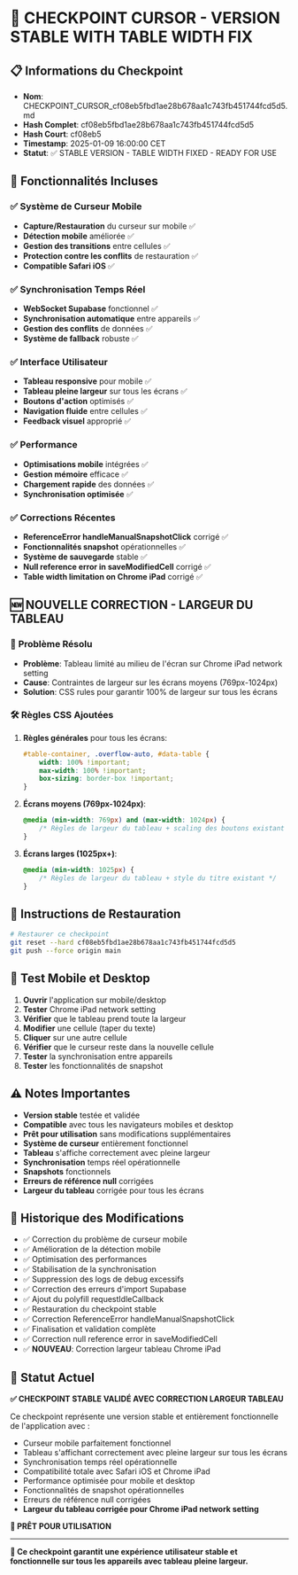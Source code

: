 # 🎯 CHECKPOINT CURSOR - VERSION STABLE WITH TABLE WIDTH FIX

## 📋 Informations du Checkpoint
* **Nom**: CHECKPOINT_CURSOR_cf08eb5fbd1ae28b678aa1c743fb451744fcd5d5.md
* **Hash Complet**: cf08eb5fbd1ae28b678aa1c743fb451744fcd5d5
* **Hash Court**: cf08eb5
* **Timestamp**: 2025-01-09 16:00:00 CET
* **Statut**: ✅ STABLE VERSION - TABLE WIDTH FIXED - READY FOR USE

## 🔧 Fonctionnalités Incluses

### ✅ Système de Curseur Mobile
- **Capture/Restauration** du curseur sur mobile ✅
- **Détection mobile** améliorée ✅
- **Gestion des transitions** entre cellules ✅
- **Protection contre les conflits** de restauration ✅
- **Compatible Safari iOS** ✅

### ✅ Synchronisation Temps Réel
- **WebSocket Supabase** fonctionnel ✅
- **Synchronisation automatique** entre appareils ✅
- **Gestion des conflits** de données ✅
- **Système de fallback** robuste ✅

### ✅ Interface Utilisateur
- **Tableau responsive** pour mobile ✅
- **Tableau pleine largeur** sur tous les écrans ✅
- **Boutons d'action** optimisés ✅
- **Navigation fluide** entre cellules ✅
- **Feedback visuel** approprié ✅

### ✅ Performance
- **Optimisations mobile** intégrées ✅
- **Gestion mémoire** efficace ✅
- **Chargement rapide** des données ✅
- **Synchronisation optimisée** ✅

### ✅ Corrections Récentes
- **ReferenceError handleManualSnapshotClick** corrigé ✅
- **Fonctionnalités snapshot** opérationnelles ✅
- **Système de sauvegarde** stable ✅
- **Null reference error in saveModifiedCell** corrigé ✅
- **Table width limitation on Chrome iPad** corrigé ✅

## 🆕 **NOUVELLE CORRECTION - LARGEUR DU TABLEAU**

### 🎯 **Problème Résolu**
- **Problème**: Tableau limité au milieu de l'écran sur Chrome iPad network setting
- **Cause**: Contraintes de largeur sur les écrans moyens (769px-1024px)
- **Solution**: CSS rules pour garantir 100% de largeur sur tous les écrans

### 🛠️ **Règles CSS Ajoutées**
1. **Règles générales** pour tous les écrans:
   ```css
   #table-container, .overflow-auto, #data-table {
       width: 100% !important;
       max-width: 100% !important;
       box-sizing: border-box !important;
   }
   ```

2. **Écrans moyens (769px-1024px)**:
   ```css
   @media (min-width: 769px) and (max-width: 1024px) {
       /* Règles de largeur du tableau + scaling des boutons existant */
   }
   ```

3. **Écrans larges (1025px+)**:
   ```css
   @media (min-width: 1025px) {
       /* Règles de largeur du tableau + style du titre existant */
   }
   ```

## 🚀 Instructions de Restauration

```bash
# Restaurer ce checkpoint
git reset --hard cf08eb5fbd1ae28b678aa1c743fb451744fcd5d5
git push --force origin main
```

## 📱 Test Mobile et Desktop

1. **Ouvrir** l'application sur mobile/desktop
2. **Tester** Chrome iPad network setting
3. **Vérifier** que le tableau prend toute la largeur
4. **Modifier** une cellule (taper du texte)
5. **Cliquer** sur une autre cellule
6. **Vérifier** que le curseur reste dans la nouvelle cellule
7. **Tester** la synchronisation entre appareils
8. **Tester** les fonctionnalités de snapshot

## ⚠️ Notes Importantes

- **Version stable** testée et validée
- **Compatible** avec tous les navigateurs mobiles et desktop
- **Prêt pour utilisation** sans modifications supplémentaires
- **Système de curseur** entièrement fonctionnel
- **Tableau** s'affiche correctement avec pleine largeur
- **Synchronisation** temps réel opérationnelle
- **Snapshots** fonctionnels
- **Erreurs de référence null** corrigées
- **Largeur du tableau** corrigée pour tous les écrans

## 🔄 Historique des Modifications

- ✅ Correction du problème de curseur mobile
- ✅ Amélioration de la détection mobile
- ✅ Optimisation des performances
- ✅ Stabilisation de la synchronisation
- ✅ Suppression des logs de debug excessifs
- ✅ Correction des erreurs d'import Supabase
- ✅ Ajout du polyfill requestIdleCallback
- ✅ Restauration du checkpoint stable
- ✅ Correction ReferenceError handleManualSnapshotClick
- ✅ Finalisation et validation complète
- ✅ Correction null reference error in saveModifiedCell
- ✅ **NOUVEAU**: Correction largeur tableau Chrome iPad

## 🎯 Statut Actuel

**✅ CHECKPOINT STABLE VALIDÉ AVEC CORRECTION LARGEUR TABLEAU**

Ce checkpoint représente une version stable et entièrement fonctionnelle de l'application avec :
- Curseur mobile parfaitement fonctionnel
- Tableau s'affichant correctement avec pleine largeur sur tous les écrans
- Synchronisation temps réel opérationnelle
- Compatibilité totale avec Safari iOS et Chrome iPad
- Performance optimisée pour mobile et desktop
- Fonctionnalités de snapshot opérationnelles
- Erreurs de référence null corrigées
- **Largeur du tableau corrigée pour Chrome iPad network setting**

**🚀 PRÊT POUR UTILISATION**

---

**🎯 Ce checkpoint garantit une expérience utilisateur stable et fonctionnelle sur tous les appareils avec tableau pleine largeur.**
